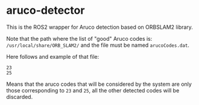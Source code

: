 # aruco-detector
This is the ROS2 wrapper for Aruco detection based on ORBSLAM2 library.

Note that the path where the list of "good" Aruco codes is: `/usr/local/share/ORB_SLAM2/` and the file must be named `arucoCodes.dat`.

Here follows and example of that file:
```
23
25
```

Means that the aruco codes that will be considered by the system are only those corresponding to `23` and `25`, all the other detected codes will be discarded.
